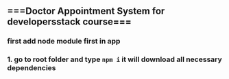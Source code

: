 ## ===Doctor Appointment System for developersstack course===

### first add node module first in app

### 1. go to root folder and type `npm i` it will download all necessary dependencies
